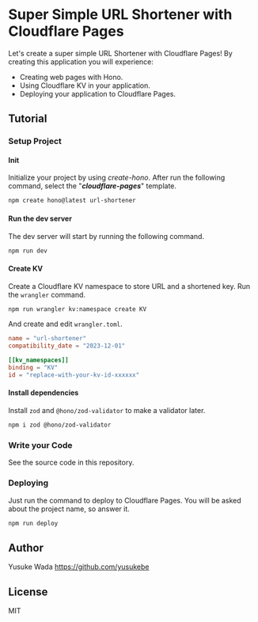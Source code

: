 # Super Simple URL Shortener with Cloudflare Pages

Let's create a super simple URL Shortener with Cloudflare Pages!
By creating this application you will experience:

- Creating web pages with Hono.
- Using Cloudflare KV in your application.
- Deploying your application to Cloudflare Pages.

## Tutorial

### Setup Project

#### Init

Initialize your project by using _create-hono_.
After run the following command, select the "**_cloudflare-pages_**" template.

```txt
npm create hono@latest url-shortener
```

#### Run the dev server

The dev server will start by running the following command.

```txt
npm run dev
```

#### Create KV

Create a Cloudflare KV namespace to store URL and a shortened key.
Run the `wrangler` command.

```txt
npm run wrangler kv:namespace create KV
```

And create and edit `wrangler.toml`.

```toml
name = "url-shortener"
compatibility_date = "2023-12-01"

[[kv_namespaces]]
binding = "KV"
id = "replace-with-your-kv-id-xxxxxx"
```

#### Install dependencies

Install `zod` and `@hono/zod-validator` to make a validator later.

```txt
npm i zod @hono/zod-validator
```

### Write your Code

See the source code in this repository.

### Deploying

Just run the command to deploy to Cloudflare Pages. You will be asked about the project name, so answer it.

```txt
npm run deploy
```

## Author

Yusuke Wada <https://github.com/yusukebe>

## License

MIT
